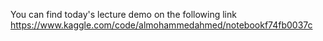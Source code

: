 You can find today's lecture demo on the following link
https://www.kaggle.com/code/almohammedahmed/notebookf74fb0037c